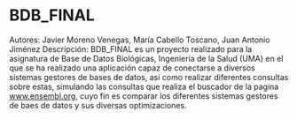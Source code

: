 # BDB_FINAL
Autores: Javier Moreno Venegas, María Cabello Toscano, Juan Antonio Jiménez
Descripción: BDB_FINAL es un proyecto realizado para la asignatura de Base de Datos Biológicas, Ingeniería de la Salud (UMA) en el que se
ha realizado una aplicación capaz de conectarse a diversos sistemas gestores de bases de datos, así como realizar diferentes consultas 
sobre estas, simulando las consultas que realiza el buscador de la pagina www.ensembl.org, cuyo fin es comparar los diferentes sistemas 
gestores de baes de datos y sus diversas optimizaciones.
